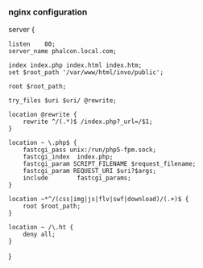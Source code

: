 ### nginx configuration

server {

    listen    80;
    server_name phalcon.local.com;

    index index.php index.html index.htm;
    set $root_path '/var/www/html/invo/public';

    root $root_path;

    try_files $uri $uri/ @rewrite;

    location @rewrite {
        rewrite ^/(.*)$ /index.php?_url=/$1;
    }

    location ~ \.php$ {
        fastcgi_pass unix:/run/php5-fpm.sock;
        fastcgi_index  index.php;
        fastcgi_param SCRIPT_FILENAME $request_filename;
        fastcgi_param REQUEST_URI $uri?$args;
        include        fastcgi_params;
    }

    location ~*^/(css|img|js|flv|swf|download)/(.+)$ {
        root $root_path;
    }

    location ~ /\.ht {
        deny all;
    }
}